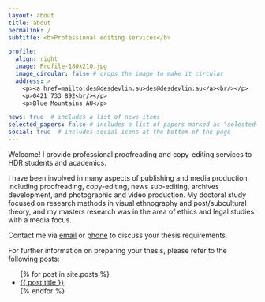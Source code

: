 ```yaml
---
layout: about
title: about
permalink: /
subtitle: <b>Professional editing services</b>

profile:
  align: right
  image: Profile-180x210.jpg
  image_circular: false # crops the image to make it circular
  address: >
    <p><a href=mailto:des@desdevlin.au>des@desdevlin.au</a><br/></p>
    <p>0421 733 892<br/></p>
    <p>Blue Mountains AU</p>

news: true  # includes a list of news items
selected_papers: false # includes a list of papers marked as "selected={true}"
social: true  # includes social icons at the bottom of the page
---
```


Welcome! I provide professional proofreading and copy-editing services to HDR students and academics.

I have been involved in many aspects of publishing and media production, including proofreading, copy-editing, news sub-editing, archives development, and photographic and video production. My doctoral study focused on research methods in visual ethnography and post/subcultural theory, and my masters research was in the area of ethics and legal studies with a media focus.

Contact me via [email](mailto:des@desdevlin.au) or [phone](tel:+:0421733892) to discuss your thesis requirements. 

For further information on preparing your thesis, please refer to the following posts:

<div class="post">
           <ul>
            {% for post in site.posts %}
              <li>
                <a href="{{ post.url }}">{{ post.title }}</a>
              </li>
            {% endfor %}
          </ul>
</div>